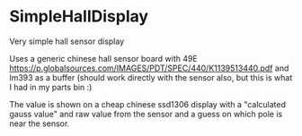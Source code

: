 # SimpleHallDisplay

Very simple hall sensor display

Uses a generic chinese hall sensor board with 49E https://p.globalsources.com/IMAGES/PDT/SPEC/440/K1139513440.pdf and lm393 as a buffer (should work directly with the sensor also, but this is what I had in my parts bin :)

The value is shown on a cheap chinese ssd1306 display with a "calculated gauss value" and raw value from the sensor and a guess on which pole is near the sensor.
